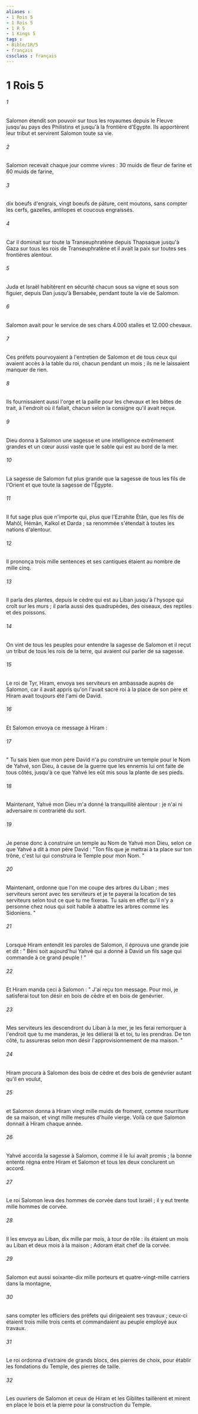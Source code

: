 ```yaml
---
aliases : 
- 1 Rois 5
- 1 Rois 5
- 1 R 5
- 1 Kings 5
tags : 
- Bible/1R/5
- français
cssclass : français
---
```


# 1 Rois 5

###### 1
Salomon étendit son pouvoir sur tous les royaumes depuis le Fleuve jusqu'au pays des Philistins et jusqu'à la frontière d'Egypte. Ils apportèrent leur tribut et servirent Salomon toute sa vie.
###### 2
Salomon recevait chaque jour comme vivres : 30 muids de fleur de farine et 60 muids de farine,
###### 3
dix boeufs d'engrais, vingt boeufs de pâture, cent moutons, sans compter les cerfs, gazelles, antilopes et coucous engraissés.
###### 4
Car il dominait sur toute la Transeuphratène depuis Thapsaque jusqu'à Gaza sur tous les rois de Transeuphratène et il avait la paix sur toutes ses frontières alentour.
###### 5
Juda et Israël habitèrent en sécurité chacun sous sa vigne et sous son figuier, depuis Dan jusqu'à Bersabée, pendant toute la vie de Salomon.
###### 6
Salomon avait pour le service de ses chars 4.000 stalles et 12.000 chevaux.
###### 7
Ces préfets pourvoyaient à l'entretien de Salomon et de tous ceux qui avaient accès à la table du roi, chacun pendant un mois ; ils ne le laissaient manquer de rien. 
###### 8
Ils fournissaient aussi l'orge et la paille pour les chevaux et les bêtes de trait, à l'endroit où il fallait, chacun selon la consigne qu'il avait reçue. 
###### 9
Dieu donna à Salomon une sagesse et une intelligence extrêmement grandes et un cœur aussi vaste que le sable qui est au bord de la mer. 
###### 10
La sagesse de Salomon fut plus grande que la sagesse de tous les fils de l'Orient et que toute la sagesse de l'Égypte. 
###### 11
Il fut sage plus que n'importe qui, plus que l'Ezrahite Étân, que les fils de Mahôl, Hémân, Kalkol et Darda ; sa renommée s'étendait à toutes les nations d'alentour. 
###### 12
Il prononça trois mille sentences et ses cantiques étaient au nombre de mille cinq. 
###### 13
Il parla des plantes, depuis le cèdre qui est au Liban jusqu'à l'hysope qui croît sur les murs ; il parla aussi des quadrupèdes, des oiseaux, des reptiles et des poissons. 
###### 14
On vint de tous les peuples pour entendre la sagesse de Salomon et il reçut un tribut de tous les rois de la terre, qui avaient ouï parler de sa sagesse. 
###### 15
Le roi de Tyr, Hiram, envoya ses serviteurs en ambassade auprès de Salomon, car il avait appris qu'on l'avait sacré roi à la place de son père et Hiram avait toujours été l'ami de David. 
###### 16
Et Salomon envoya ce message à Hiram : 
###### 17
" Tu sais bien que mon père David n'a pu construire un temple pour le Nom de Yahvé, son Dieu, à cause de la guerre que les ennemis lui ont faite de tous côtés, jusqu'à ce que Yahvé les eût mis sous la plante de ses pieds. 
###### 18
Maintenant, Yahvé mon Dieu m'a donné la tranquillité alentour : je n'ai ni adversaire ni contrariété du sort. 
###### 19
Je pense donc à construire un temple au Nom de Yahvé mon Dieu, selon ce que Yahvé a dit à mon père David : "Ton fils que je mettrai à ta place sur ton trône, c'est lui qui construira le Temple pour mon Nom. " 
###### 20
Maintenant, ordonne que l'on me coupe des arbres du Liban ; mes serviteurs seront avec tes serviteurs et je te payerai la location de tes serviteurs selon tout ce que tu me fixeras. Tu sais en effet qu'il n'y a personne chez nous qui soit habile à abattre les arbres comme les Sidoniens. " 
###### 21
Lorsque Hiram entendit les paroles de Salomon, il éprouva une grande joie et dit : " Béni soit aujourd'hui Yahvé qui a donné à David un fils sage qui commande à ce grand peuple ! " 
###### 22
Et Hiram manda ceci à Salomon : " J'ai reçu ton message. Pour moi, je satisferai tout ton désir en bois de cèdre et en bois de genévrier. 
###### 23
Mes serviteurs les descendront du Liban à la mer, je les ferai remorquer à l'endroit que tu me manderas, je les délierai là et toi, tu les prendras. De ton côté, tu assureras selon mon désir l'approvisionnement de ma maison. " 
###### 24
Hiram procura à Salomon des bois de cèdre et des bois de genévrier autant qu'il en voulut, 
###### 25
et Salomon donna à Hiram vingt mille muids de froment, comme nourriture de sa maison, et vingt mille mesures d'huile vierge. Voilà ce que Salomon donnait à Hiram chaque année. 
###### 26
Yahvé accorda la sagesse à Salomon, comme il le lui avait promis ; la bonne entente régna entre Hiram et Salomon et tous les deux conclurent un accord. 
###### 27
Le roi Salomon leva des hommes de corvée dans tout Israël ; il y eut trente mille hommes de corvée. 
###### 28
Il les envoya au Liban, dix mille par mois, à tour de rôle : ils étaient un mois au Liban et deux mois à la maison ; Adoram était chef de la corvée. 
###### 29
Salomon eut aussi soixante-dix mille porteurs et quatre-vingt-mille carriers dans la montagne, 
###### 30
sans compter les officiers des préfets qui dirigeaient ses travaux ; ceux-ci étaient trois mille trois cents et commandaient au peuple employé aux travaux. 
###### 31
Le roi ordonna d'extraire de grands blocs, des pierres de choix, pour établir les fondations du Temple, des pierres de taille. 
###### 32
Les ouvriers de Salomon et ceux de Hiram et les Giblites taillèrent et mirent en place le bois et la pierre pour la construction du Temple. 
